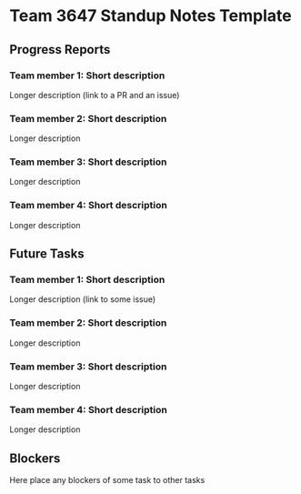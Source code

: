 # Team 3647 Standup Notes Template

## Progress Reports

### Team member 1: Short description
Longer description (link to a PR and an issue)


### Team member 2: Short description
Longer description


### Team member 3: Short description
Longer description


### Team member 4: Short description
Longer description


## Future Tasks
### Team member 1: Short description
Longer description (link to some issue)


### Team member 2: Short description
Longer description


### Team member 3: Short description
Longer description


### Team member 4: Short description
Longer description


## Blockers
Here place any blockers of some task to other tasks